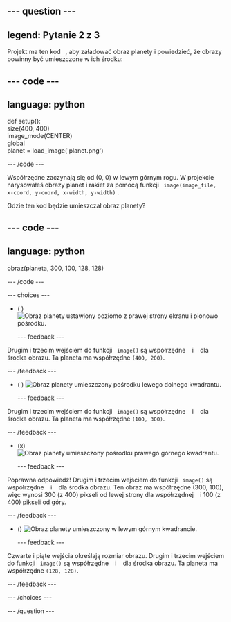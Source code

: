 
--- question ---
---
legend: Pytanie 2 z 3
---

Projekt ma ten kod ` `, aby załadować obraz planety i powiedzieć, że obrazy powinny być umieszczone w ich środku:

--- code ---
---
language: python
---

def setup():   
size(400, 400)   
image_mode(CENTER)   
global    
planet = load_image('planet.png')

--- /code ---

Współrzędne zaczynają się od (0, 0) w lewym górnym rogu. W projekcie narysowałeś obrazy planet i rakiet za pomocą funkcji ` image(image_file, x-coord, y-coord, x-width, y-width)` .

Gdzie ten kod będzie umieszczał obraz planety?

--- code ---
---
language: python
---

obraz(planeta, 300, 100, 128, 128)

--- /code ---

--- choices ---

- ( ) ![Obraz planety ustawiony poziomo z prawej strony ekranu i pionowo pośrodku.](images/planet400200.png)

  --- feedback ---

Drugim i trzecim wejściem do funkcji ` image()` są współrzędne ` ` i ` ` dla środka obrazu. Ta planeta ma współrzędne `(400, 200)`.

  --- /feedback ---

- ( ) ![Obraz planety umieszczony pośrodku lewego dolnego kwadrantu.](images/planet100300.png)

  --- feedback ---

Drugim i trzecim wejściem do funkcji ` image()` są współrzędne ` ` i ` ` dla środka obrazu. Ta planeta ma współrzędne `(100, 300)`.

  --- /feedback ---

- (x) ![Obraz planety umieszczony pośrodku prawego górnego kwadrantu.](images/planet300100.png)

  --- feedback ---

Poprawna odpowiedź! Drugim i trzecim wejściem do funkcji ` image()` są współrzędne ` ` i ` ` dla środka obrazu. Ten obraz ma współrzędne (300, 100), więc wynosi 300 (z 400) pikseli od lewej strony dla współrzędnej ` ` i 100 (z 400) pikseli od góry.

  --- /feedback ---

- () ![Obraz planety umieszczony w lewym górnym kwadrancie.](images/planet128128.png)

  --- feedback ---

Czwarte i piąte wejścia określają rozmiar obrazu. Drugim i trzecim wejściem do funkcji ` image()` są współrzędne ` ` i ` ` dla środka obrazu. Ta planeta ma współrzędne `(128, 128)`.

  --- /feedback ---

--- /choices ---

--- /question ---

